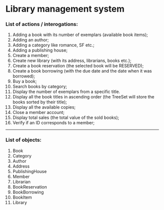 # Library management system

### List of actions / interogations:

1) Adding a book with its number of exemplars (available book items);
2) Adding an author;
3) Adding a category like romance, SF etc.;
4) Adding a publishing house;
5) Create a member;
6) Create new library (with its address, librarians, books etc.);
7) Create a book reservation (the selected book will be RESERVED);
8) Create a book borrowing (with the due date and the date when it was borrowed);
9) Buy a book; 
10) Search books by category;
11) Display the number of exemplars from a specific title.
12) Display all the book titles in ascending order (the TreeSet will store the books sorted by their title);
13) Display all the available copies;
14) Close a member account;
15) Display total sales (the total value of the sold books);
16) Verify if an ID corresponds to a member;

---------
### List of objects:

1) Book
2) Category
3) Author
4) Address
5) PublishingHouse
6) Member
7) Librarian
8) BookReservation
9) BookBorrowing
10) BookItem
11) Library

